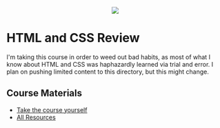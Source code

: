  <p align="center">
    <a title="Udemy course link" href="https://www.udemy.com/course/html-tutorial/">
    <img src="../assets/images/html-css.ico">
    </a>
</p>

# HTML and CSS Review

I'm taking this course in order to weed out bad habits, as most of what I know about HTML and CSS was haphazardly learned via trial and error. I plan on pushing limited content to this directory, but this might change. 

## **Course Materials**
- [Take the course yourself](https://www.udemy.com/course/html-tutorial/)
- [All Resources](https://goo.gl/YJTNed)